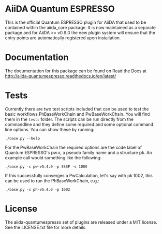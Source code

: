 # AiiDA Quantum ESPRESSO
This is the official Quantum ESPRESSO plugin for AiiDA that used to be contained within the aiida_core package.
It is now maintained as a separate package and for AiiDA >= v0.9.0 the new plugin system will ensure that the
entry points are automatically registered upon installation.

# Documentation
The documentation for this package can be found on Read the Docs at 
http://aiida-quantumespresso.readthedocs.io/en/latest/

# Tests
Currently there are two test scripts included that can be used to test the basic workflows PhBaseWorkChain and PwBaseWorkChain.
You will find them in the `tests` folder. The scripts can be run directly from the commandline and they define some required
and some optional command line options. You can show these by running:

	./base.py --help

For the PwBaseWorkChain the required options are the code label of Quantum ESPRESSO's pw.x, a pseudo family name and a structure pk.
An example call would something like the following:

	./base.py -c pw-v5.4.0 -p SSSP -s 1000

If this successfully converges a PwCalculation, let's say with pk 1002, this can be used to run the PhBaseWorkChain, e.g.:

	./base.py -c ph-v5.4.0 -p 1002

# License
The aiida-quantumespresso set of plugins are released under a MIT license. See 
the LICENSE.txt file for more details.